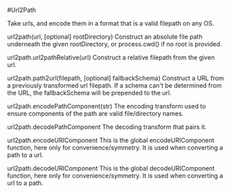 #Url2Path

Take urls, and encode them in a format that is a valid filepath on any OS.

url2path(url, [optional] rootDirectory)
Construct an absolute file path underneath the given rootDirectory, or process.cwd() if no root is provided.

url2path.url2pathRelative(url)
Construct a relative filepath from the given url.

url2path.path2url(filepath, [optional] fallbackSchema)
Construct a URL from a previously transformed url filepath. If a schema can't be determined from the URL, the fallbackSchema will be prepended to the url.

url2path.encodePathComponent(str)
The encoding transform used to ensure components of the path are valid file/directory names.

url2path.decodePathComponent
The decoding transform that pairs it.

url2path.encodeURIComponent
This is the global encodeURIComponent function, here only for convenience/symmetry. It is used when converting a path to a url.

url2path.decodeURIComponent
This is the global decodeURIComponent function, here only for convenience/symmetry. It is used when converting a url to a path.
